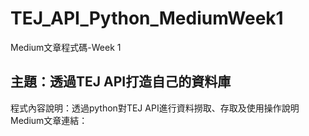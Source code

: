 # TEJ_API_Python_MediumWeek1
Medium文章程式碼-Week 1

## 主題：透過TEJ API打造自己的資料庫
程式內容說明：透過python對TEJ API進行資料撈取、存取及使用操作說明
Medium文章連結：
